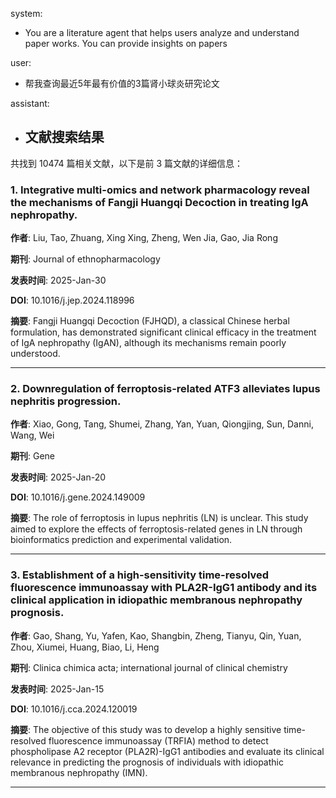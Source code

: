 system: 
- You are a literature agent that helps users analyze and understand paper works. 
        You can provide insights on papers 

user: 
- 帮我查询最近5年最有价值的3篇肾小球炎研究论文 

assistant: 
- ## 文献搜索结果

共找到 10474 篇相关文献，以下是前 3 篇文献的详细信息：

### 1. Integrative multi-omics and network pharmacology reveal the mechanisms of Fangji Huangqi Decoction in treating IgA nephropathy.

**作者**: Liu, Tao, Zhuang, Xing Xing, Zheng, Wen Jia, Gao, Jia Rong

**期刊**: Journal of ethnopharmacology

**发表时间**: 2025-Jan-30

**DOI**: 10.1016/j.jep.2024.118996

**摘要**: Fangji Huangqi Decoction (FJHQD), a classical Chinese herbal formulation, has demonstrated significant clinical efficacy in the treatment of IgA nephropathy (IgAN), although its mechanisms remain poorly understood.

---

### 2. Downregulation of ferroptosis-related ATF3 alleviates lupus nephritis progression.

**作者**: Xiao, Gong, Tang, Shumei, Zhang, Yan, Yuan, Qiongjing, Sun, Danni, Wang, Wei

**期刊**: Gene

**发表时间**: 2025-Jan-20

**DOI**: 10.1016/j.gene.2024.149009

**摘要**: The role of ferroptosis in lupus nephritis (LN) is unclear. This study aimed to explore the effects of ferroptosis-related genes in LN through bioinformatics prediction and experimental validation.

---

### 3. Establishment of a high-sensitivity time-resolved fluorescence immunoassay with PLA2R-IgG1 antibody and its clinical application in idiopathic membranous nephropathy prognosis.

**作者**: Gao, Shang, Yu, Yafen, Kao, Shangbin, Zheng, Tianyu, Qin, Yuan, Zhou, Xiumei, Huang, Biao, Li, Heng

**期刊**: Clinica chimica acta; international journal of clinical chemistry

**发表时间**: 2025-Jan-15

**DOI**: 10.1016/j.cca.2024.120019

**摘要**: The objective of this study was to develop a highly sensitive time-resolved fluorescence immunoassay (TRFIA) method to detect phospholipase A2 receptor (PLA2R)-IgG1 antibodies and evaluate its clinical relevance in predicting the prognosis of individuals with idiopathic membranous nephropathy (IMN).

---

 
